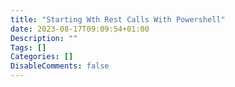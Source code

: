 ```yaml
---
title: "Starting Wth Rest Calls With Powershell"
date: 2023-08-17T09:09:54+01:00
Description: ""
Tags: []
Categories: []
DisableComments: false
---
```


